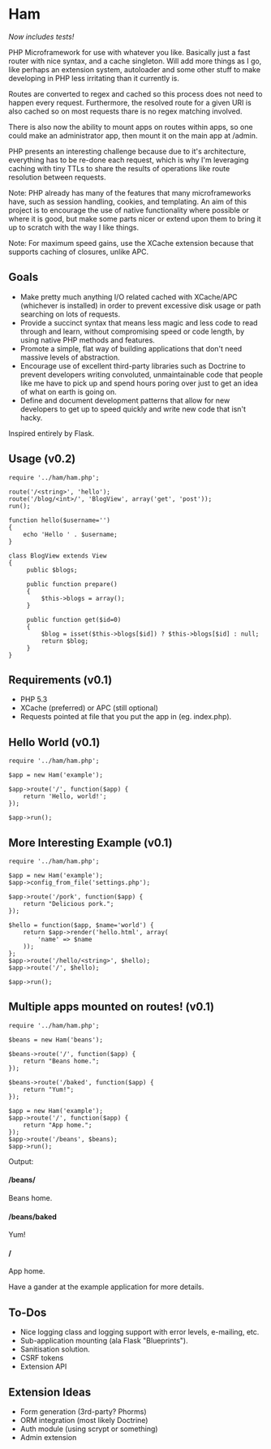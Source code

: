 Ham
===

*Now includes tests!*


PHP Microframework for use with whatever you like. Basically just a fast router
with nice syntax, and a cache singleton. Will add more things as I go, like
perhaps an extension system, autoloader and some other stuff to make developing
in PHP less irritating than it currently is.

Routes are converted to regex and cached so this process does not need to
happen every request. Furthermore, the resolved route for a given URI is also
cached so on most requests thare is no regex matching involved.

There is also now the ability to mount apps on routes within apps, so one could
make an administrator app, then mount it on the main app at /admin.

PHP presents an interesting challenge because due to it's architecture,
everything has to be re-done each request, which is why I'm leveraging caching
with tiny TTLs to share the results of operations like route resolution
between requests.

Note: PHP already has many of the features that many microframeworks have, such
as session handling, cookies, and templating. An aim of this project is to
encourage the use of native functionality where possible or where it is good,
but make some parts nicer or extend upon them to bring it up to scratch with
the way I like things.

Note: For maximum speed gains, use the XCache extension because that supports
caching of closures, unlike APC.


Goals
-----

 * Make pretty much anything I/O related cached with XCache/APC
(whichever is installed) in order to prevent excessive disk usage or path 
searching on lots of requests.
 * Provide a succinct syntax that means less magic and less code to read
 through and learn, without compromising speed or code length, by using native
 PHP methods and features.
 * Promote a simple, flat way of building applications that don't need
 massive levels of abstraction.
 * Encourage use of excellent third-party libraries such as Doctrine to prevent
 developers writing convoluted, unmaintainable code that people like me have to
 pick up and spend hours poring over just to get an idea of what on earth is
 going on.
 * Define and document development patterns that allow for new developers to
 get up to speed quickly and write new code that isn't hacky.


Inspired entirely by Flask.

Usage (v0.2)
-------------

    require '../ham/ham.php';

    route('/<string>', 'hello');
    route('/blog/<int>/', 'BlogView', array('get', 'post'));
    run();
    
    function hello($username='')
    {
        echo 'Hello ' . $username;
    }

    class BlogView extends View
    {
         public $blogs;

         public function prepare()
         {
             $this->blogs = array();
         }

         public function get($id=0)
         {
             $blog = isset($this->blogs[$id]) ? $this->blogs[$id] : null;
             return $blog;
         }
    }



Requirements (v0.1)
------------

* PHP 5.3
* XCache (preferred) or APC (still optional)
* Requests pointed at file that you put the app in (eg.
  index.php).


Hello World (v0.1)
-----------

    require '../ham/ham.php';

    $app = new Ham('example');

    $app->route('/', function($app) {
        return 'Hello, world!';
    });

    $app->run();


More Interesting Example (v0.1)
------------------------

    require '../ham/ham.php';

    $app = new Ham('example');
    $app->config_from_file('settings.php');

    $app->route('/pork', function($app) {
        return "Delicious pork.";
    });

    $hello = function($app, $name='world') {
        return $app->render('hello.html', array(
            'name' => $name
        ));
    };
    $app->route('/hello/<string>', $hello);
    $app->route('/', $hello);

    $app->run();


Multiple apps mounted on routes! (v0.1)
--------------------------------

    require '../ham/ham.php';

    $beans = new Ham('beans');

    $beans->route('/', function($app) {
        return "Beans home.";
    });

    $beans->route('/baked', function($app) {
        return "Yum!";
    });

    $app = new Ham('example');
    $app->route('/', function($app) {
        return "App home.";
    });
    $app->route('/beans', $beans);
    $app->run();


Output: 

#### /beans/

Beans home.

#### /beans/baked

Yum!

#### /

App home.


Have a gander at the example application for more details.


To-Dos
------

* Nice logging class and logging support with error levels, e-mailing, etc.
* Sub-application mounting (ala Flask "Blueprints").
* Sanitisation solution.
* CSRF tokens
* Extension API


Extension Ideas
---------------

* Form generation (3rd-party? Phorms)
* ORM integration (most likely Doctrine)
* Auth module (using scrypt or something)
* Admin extension